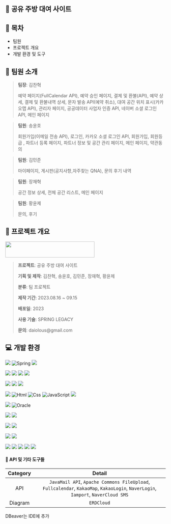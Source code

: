 ## :fork_and_knife: 공유 주방 대여 사이트

## :open_file_folder: 목차
* 팀원
* 프로젝트 개요
* 개발 환경 및 도구

## :speech_balloon: 팀원 소개
><p><strong>팀장</strong>: 김찬혁</p>
>예약 페이지(FullCalendar API), 예약 승인 페이지, 결제 및 환불(API), 예약 상세, 결제 및 환불내역 상세, 문자 발송 API(예약 취소), 대여 공간 위치 표시(카카오맵 API), 관리자 페이지, 공공데이터 사업자 인증 API, 네이버 소셜 로그인 API, 메인 페이지

><p><strong>팀원</strong>: 송윤호</p>
>회원가입(이메일 전송 API), 로그인, 카카오 소셜 로그인 API, 회원가입, 회원등급 , 파트너 등록 페이지, 파트너 정보 및 공간 관리 페이지, 메인 페이지, 약관동의

><p><strong>팀원</strong>: 김민준</p>
>마이페이지, 게시판(공지사항,자주찾는 QNA), 문의 후기 내역

><p><strong>팀원</strong>: 장재혁</p>
>공간 정보 상세, 전체 공간 리스트, 메인 페이지

><p><strong>팀원</strong>: 황윤제</p>
>문의, 후기

## :date: 프로젝트 개요

<p>
<img src="https://github.com/Hamelen/GDJ68_Kitchen/assets/132668682/0add8122-35b4-48f3-9cfd-1b4751242619" width="280" height="50" style="max-width: 100%;"/>
</p>
 
><p><strong>프로젝트</strong>: 공유 주방 대여 사이트</p>
><p><strong>기획 및 제작</strong>: 김찬혁, 송윤호, 김민준, 장재혁, 황윤제</p>
><p><strong>분류</strong>: 팀 프로젝트</p>
><p><strong>제작 기간</strong>: 2023.08.16 ~ 09.15</p>
><p><strong>배포일</strong>: 2023</p>
><p><strong>사용 기술</strong>: SPRING LEGACY</p>
><p><strong>문의</strong>: daiolous@gmail.com</p>

## :computer: 개발 환경
<img src="https://img.shields.io/badge/Framework-%23121011?style=for-the-badge"> <img alt="Spring" src ="https://img.shields.io/badge/spring-%236DB33F.svg?style=for-the-badge&logo=spring&logoColor=white"/> <img src="https://img.shields.io/badge/bootstrap-%238511FA.svg?style=for-the-badge&logo=bootstrap&logoColor=white"/>

<img src="https://img.shields.io/badge/library-%23121011?style=for-the-badge"> <img src="https://img.shields.io/badge/jquery-%230769AD.svg?style=for-the-badge&logo=jquery&logoColor=white"/> <img src="https://img.shields.io/badge/sweetalert-FF3850?style=for-the-badge"/> <img src="https://img.shields.io/badge/lombok-46E3B7?style=for-the-badge"/>


<img src="https://img.shields.io/badge/IDE-%23121011?style=for-the-badge"> <img src="https://img.shields.io/badge/Eclipse-FE7A16.svg?style=for-the-badge&logo=Eclipse&logoColor=white"/> <img src="https://img.shields.io/badge/Visual%20Studio%20Code-0078d7.svg?style=for-the-badge&logo=visual-studio-code&logoColor=white"/>

<img src="https://img.shields.io/badge/Language-%23121011?style=for-the-badge"> <img alt="Html" src ="https://img.shields.io/badge/HTML5-E34F26.svg?&style=for-the-badge&logo=HTML5&logoColor=white"/> <img alt="Css" src ="https://img.shields.io/badge/CSS3-1572B6.svg?&style=for-the-badge&logo=CSS3&logoColor=white"/> <img alt="JavaScript" src ="https://img.shields.io/badge/JavaScriipt-F7DF1E.svg?&style=for-the-badge&logo=JavaScript&logoColor=black"/> <img src="https://img.shields.io/badge/java-%23ED8B00?style=for-the-badge&logo=openjdk&logoColor=white"> 

<img src="https://img.shields.io/badge/DB-%23121011?style=for-the-badge"> <img alt="Oracle" src="https://img.shields.io/badge/Oracle-F80000?style=for-the-badge&logo=oracle&logoColor=white"/> 

<img src="https://img.shields.io/badge/server-%23121011?style=for-the-badge"> <img src="https://img.shields.io/badge/apache%20tomcat-%23F8DC75.svg?style=for-the-badge&logo=apache-tomcat&logoColor=black"/>

<img src="https://img.shields.io/badge/OS-%23121011?style=for-the-badge"> <img src="https://img.shields.io/badge/Windows-0078D6?style=for-the-badge&logo=windows&logoColor=white"/>

<img src="https://img.shields.io/badge/hosting-%23121011?style=for-the-badge"> <img src="https://img.shields.io/badge/AWS-%23FF9900.svg?style=for-the-badge&logo=amazon-aws&logoColor=white"/>

<img src="https://img.shields.io/badge/other-%23121011?style=for-the-badge"> <img src="https://img.shields.io/badge/docker-%230db7ed.svg?style=for-the-badge&logo=docker&logoColor=white"/> <img src="https://img.shields.io/badge/Slack-4A154B?style=for-the-badge&logo=slack&logoColor=white"/> <img src="https://img.shields.io/badge/github-%23121011.svg?style=for-the-badge&logo=github&logoColor=white"/> <img src="https://img.shields.io/badge/Notion-%23000000.svg?style=for-the-badge&logo=notion&logoColor=white"/> 

#### :hammer: API 및 기타 도구들
Category| Detail
:--:|:--:
API | ```JavaMail API```, ```Apache Commons FileUpload```, ```Fullcalendar```, ```KakaoMap```, ```KakaoLogin```, ```NaverLogin```, ```Iamport```, ```NaverCloud SMS```
Diagram | ```ERDCloud```

DBeaver는 IDE에 추가
